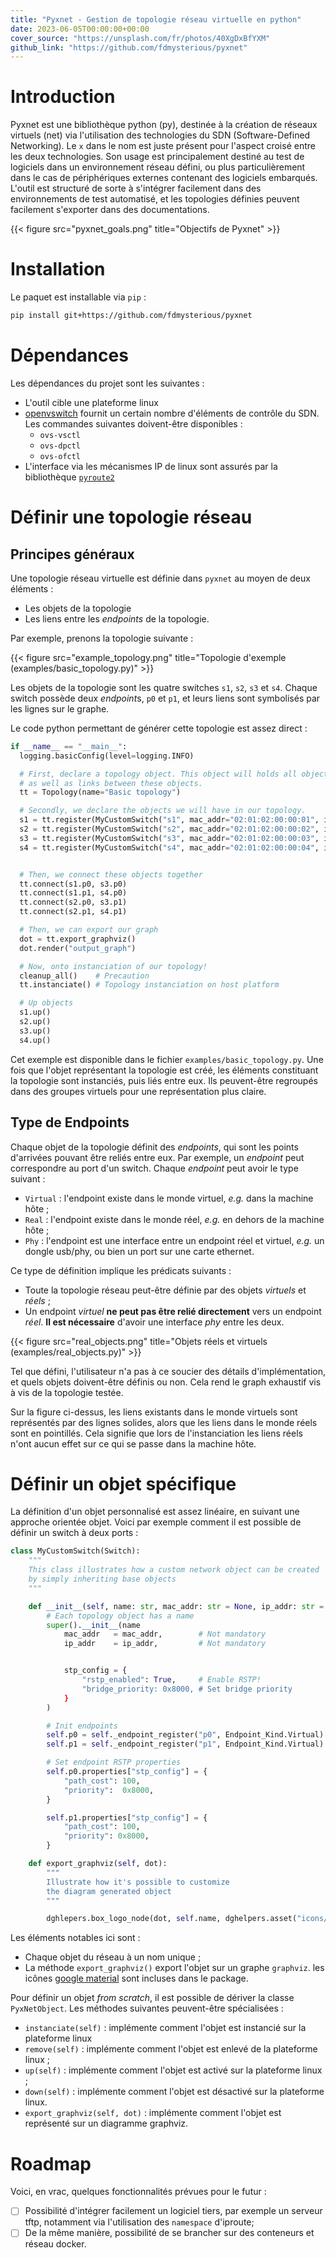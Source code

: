 ```yaml
---
title: "Pyxnet - Gestion de topologie réseau virtuelle en python"
date: 2023-06-05T00:00:00+00:00
cover_source: "https://unsplash.com/fr/photos/40XgDxBfYXM"
github_link: "https://github.com/fdmysterious/pyxnet"
---
```


# Introduction

Pyxnet est une bibliothèque python (py), destinée à la création de réseaux virtuels (net) via l'utilisation
des technologies du SDN (Software-Defined Networking). Le `x` dans le nom est juste présent pour l'aspect
croisé entre les deux technologies. Son usage est principalement destiné au test de logiciels dans un environnement
réseau défini, ou plus particulièrement dans le cas de périphériques externes contenant des logiciels embarqués.
L'outil est structuré de sorte à s'intégrer facilement dans des environnements de test automatisé, et les topologies
définies peuvent facilement s'exporter dans des documentations.

{{< figure src="pyxnet_goals.png" title="Objectifs de Pyxnet" >}}

# Installation

Le paquet est installable via `pip` :

```bash
pip install git+https://github.com/fdmysterious/pyxnet
```

# Dépendances

Les dépendances du projet sont les suivantes :

- L'outil cible une plateforme linux
- [openvswitch](https://www.openvswitch.org/) fournit un certain nombre d'éléments de contrôle du SDN. Les commandes suivantes doivent-être disponibles :
    - `ovs-vsctl`
    - `ovs-dpctl`
    - `ovs-ofctl`
- L'interface via les mécanismes IP de linux sont assurés par la bibliothèque [`pyroute2`](https://pypi.org/project/pyroute2/)

# Définir une topologie réseau

## Principes généraux

Une topologie réseau virtuelle est définie dans `pyxnet` au moyen de deux éléments :

- Les objets de la topologie
- Les liens entre les *endpoints* de la topologie.

Par exemple, prenons la topologie suivante :

{{< figure src="example_topology.png" title="Topologie d'exemple (examples/basic_topology.py)" >}}

Les objets de la topologie sont les quatre switches `s1`, `s2`, `s3` et `s4`. Chaque switch possède deux *endpoint*s, `p0` et `p1`, et leurs
liens sont symbolisés par les lignes sur le graphe.

Le code python permettant de générer cette topologie est assez direct :

```python
if __name__ == "__main__":
  logging.basicConfig(level=logging.INFO)

  # First, declare a topology object. This object will holds all objects declaration,
  # as well as links between these objects.
  tt = Topology(name="Basic topology")

  # Secondly, we declare the objects we will have in our topology.
  s1 = tt.register(MyCustomSwitch("s1", mac_addr="02:01:02:00:00:01", ip_addr="10.0.0.1/24"), group="group1")
  s2 = tt.register(MyCustomSwitch("s2", mac_addr="02:01:02:00:00:02", ip_addr="10.0.0.2/24"), group="group1")
  s3 = tt.register(MyCustomSwitch("s3", mac_addr="02:01:02:00:00:03", ip_addr="10.0.0.3/24"), group="group2")
  s4 = tt.register(MyCustomSwitch("s4", mac_addr="02:01:02:00:00:04", ip_addr="10.0.0.4/24"), group="group2")


  # Then, we connect these objects together
  tt.connect(s1.p0, s3.p0)
  tt.connect(s1.p1, s4.p0)
  tt.connect(s2.p0, s3.p1)
  tt.connect(s2.p1, s4.p1)

  # Then, we can export our graph
  dot = tt.export_graphviz()
  dot.render("output_graph")

  # Now, onto instanciation of our topology!
  cleanup_all()    # Precaution
  tt.instanciate() # Topology instanciation on host platform

  # Up objects
  s1.up()
  s2.up()
  s3.up()
  s4.up()
```

Cet exemple est disponible dans le fichier `examples/basic_topology.py`. Une fois que l'objet représentant la topologie est créé,
les éléments constituant la topologie sont instanciés, puis liés entre eux. Ils peuvent-être regroupés dans des groupes virtuels pour
une représentation plus claire.

## Type de Endpoints

Chaque objet de la topologie définit des *endpoints*, qui sont les points d'arrivées pouvant être
reliés entre eux. Par exemple, un *endpoint* peut correspondre au port d'un switch.
Chaque *endpoint* peut avoir le type suivant :

- `Virtual` : l'endpoint existe dans le monde virtuel, *e.g.* dans la machine hôte ;
- `Real` : l'endpoint existe dans le monde réel, *e.g.* en dehors de la machine hôte ;
- `Phy` : l'endpoint est une interface entre un endpoint réel et virtuel, *e.g.* un dongle usb/phy, ou bien un port sur une carte ethernet.

Ce type de définition implique les prédicats suivants :

- Toute la topologie réseau peut-être définie par des objets *virtuels* et *réels* ;
- Un endpoint *virtuel* **ne peut pas être relié directement** vers un endpoint *réel*.
  **Il est nécessaire** d'avoir une interface *phy* entre les deux.

{{< figure src="real_objects.png" title="Objets réels et virtuels (examples/real_objects.py)" >}}

Tel que défini, l'utilisateur n'a pas à ce soucier des détails d'implémentation, et quels objets doivent-être
définis ou non. Cela rend le graph exhaustif vis à vis de la topologie testée.

Sur la figure ci-dessus, les liens existants dans le monde virtuels sont représentés
par des lignes solides, alors que les liens dans le monde réels sont en pointillés.
Cela signifie que lors de l'instanciation les liens réels n'ont aucun effet sur ce qui
se passe dans la machine hôte.

# Définir un objet spécifique

La définition d'un objet personnalisé est assez linéaire, en suivant une approche
orientée objet. Voici par exemple comment il est possible de définir un switch
à deux ports :

```python
class MyCustomSwitch(Switch):
    """
    This class illustrates how a custom network object can be created
    by simply inheriting base objects
    """

    def __init__(self, name: str, mac_addr: str = None, ip_addr: str = None):
        # Each topology object has a name
        super().__init__(name
            mac_addr   = mac_addr,        # Not mandatory
            ip_addr    = ip_addr,         # Not mandatory


            stp_config = {
                "rstp_enabled": True,     # Enable RSTP!
                "bridge_priority: 0x8000, # Set bridge priority
            }
        )

        # Init endpoints
        self.p0 = self._endpoint_register("p0", Endpoint_Kind.Virtual)
        self.p1 = self._endpoint_register("p1", Endpoint_Kind.Virtual)

        # Set endpoint RSTP properties
        self.p0.properties["stp_config"] = {
            "path_cost": 100,
            "priority":  0x8000,
        }

        self.p1.properties["stp_config"] = {
            "path_cost": 100,
            "priority": 0x8000,
        }

    def export_graphviz(self, dot):
        """
        Illustrate how it's possible to customize
        the diagram generated object
        """

        dghlepers.box_logo_node(dot, self.name, dghelpers.asset("icons/material/router.png"), f"Switch {self.name}")
```

Les éléments notables ici sont :

- Chaque objet du réseau à un nom unique ;
- La méthode `export_graphviz()` export l'objet sur un graphe `graphviz`.
  les icônes [google material](https://github.com/google/material-design-icons)
  sont incluses dans le package.

Pour définir un objet _from scratch_, il est possible de dériver la classe
`PyxNetObject`. Les méthodes suivantes peuvent-être spécialisées :

- `instanciate(self)` : implémente comment l'objet est instancié sur la plateforme
  linux
- `remove(self)` : implémente comment l'objet est enlevé de la plateforme linux ;
- `up(self)` : implémente comment l'objet est activé sur la plateforme linux ;
- `down(self)` : implémente comment l'objet est désactivé sur la plateforme linux.
- `export_graphviz(self, dot)` : implémente comment l'objet est représenté sur un diagramme graphviz.

# Roadmap

Voici, en vrac, quelques fonctionnalités prévues pour le futur :

- [ ] Possibilité d'intégrer facilement un logiciel tiers, par exemple un serveur tftp, notamment via l'utilisation des `namespace` d'iproute;
- [ ] De la même manière, possibilité de se brancher sur des conteneurs et réseau docker.
